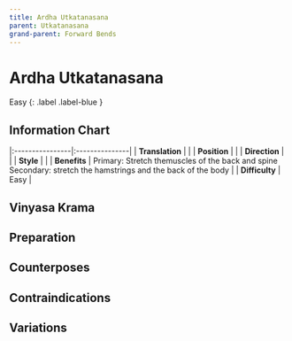 ```yaml
---
title: Ardha Utkatanasana
parent: Utkatanasana
grand-parent: Forward Bends
---
```


# Ardha Utkatanasana
Easy
{: .label .label-blue }

## Information Chart

|:----------------|:---------------|
| **Translation** |    |
| **Position**    |    |
| **Direction**   |     |
| **Style**    |     |
| **Benefits** | Primary: Stretch themuscles of the back and spine <br> Secondary: stretch the hamstrings and the back of the body   |
| **Difficulty**  |  Easy                              | 



## Vinyasa Krama 

## Preparation 

## Counterposes

## Contraindications

## Variations